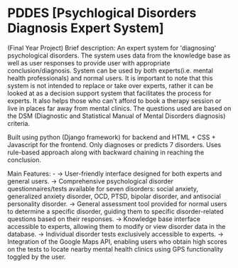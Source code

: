 # PDDES [Psychlogical Disorders Diagnosis Expert System] 
(Final Year Project) 
Brief description:
An expert system for 'diagnosing' psychological disorders. The system uses data from the knowledge base as well as user responses to provide user with appropriate conclusion/diagnosis. System can be used by both experts(i.e. mental health professionals) and normal users. It is important to note that this system is not intended to replace or take over experts, rather it can be looked at as a decision support system that facilitates the process for experts. It also helps those who can't afford to book a therapy session or live in places far away from mental clinics. The questions used are based on the DSM (Diagnostic and Statistical Manual of Mental Disorders  diagnosis) criteria. 

Built using python (Django framework) for backend and HTML + CSS + Javascript for the frontend.
Only diagnoses or predicts 7 disorders.
Uses rule-based approach along with backward chaining in reaching the conclusion.

Main Features: - 
-> User-friendly interface designed for both experts and general users.
-> Comprehensive psychological disorder questionnaires/tests available for seven disorders: social anxiety, generalized anxiety disorder, OCD, PTSD, bipolar disorder, and antisocial personality disorder.
-> General assessment tool provided for normal users to determine a specific disorder, guiding them to specific disorder-related questions based on their responses.
-> Knowledge base interface accessible to experts, allowing them to modify or view disorder data in the database.
-> Individual disorder tests exclusively accessible to experts.
-> Integration of the Google Maps API, enabling users who obtain high scores on the tests to locate nearby mental health clinics using GPS functionality toggled by the user.




